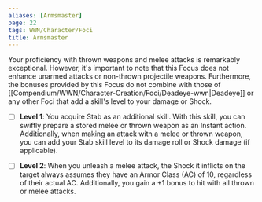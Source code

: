 ```yaml
---
aliases: [Armsmaster]
page: 22
tags: WWN/Character/Foci
title: Armsmaster
---
```


Your proficiency with thrown weapons and melee attacks is remarkably exceptional. However, it's important to note that this Focus does not enhance unarmed attacks or non-thrown projectile weapons. Furthermore, the bonuses provided by this Focus do not combine with those of [[Compendium/WWN/Character-Creation/Foci/Deadeye-wwn|Deadeye]] or any other Foci that add a skill's level to your damage or Shock.

- [ ] **Level 1**: You acquire Stab as an additional skill. With this skill, you can swiftly prepare a stored melee or thrown weapon as an Instant action. Additionally, when making an attack with a melee or thrown weapon, you can add your Stab skill level to its damage roll or Shock damage (if applicable).

- [ ] **Level 2**: When you unleash a melee attack, the Shock it inflicts on the target always assumes they have an Armor Class (AC) of 10, regardless of their actual AC. Additionally, you gain a +1 bonus to hit with all thrown or melee attacks.

